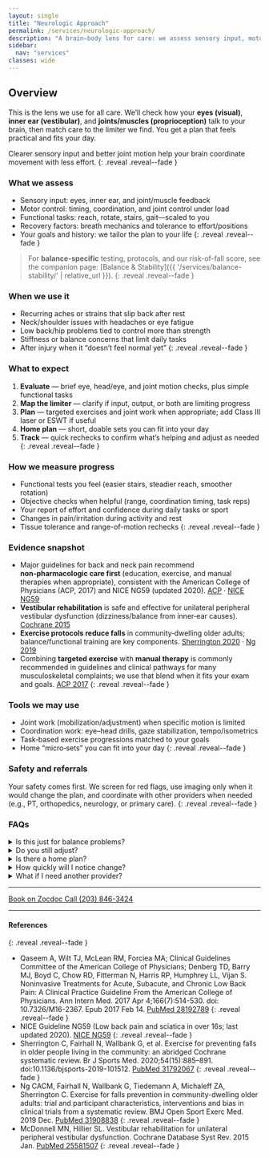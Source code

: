 ```yaml
---
layout: single
title: "Neurologic Approach"
permalink: /services/neurologic-approach/
description: "A brain–body lens for care: we assess sensory input, motor control, and autonomic factors to guide precise, practical treatment."
sidebar:
  nav: "services"
classes: wide
---
```


## Overview
This is the lens we use for all care. We’ll check how your **eyes (visual)**, **inner ear (vestibular)**, and **joints/muscles (proprioception)** talk to your brain, then match care to the limiter we find. You get a plan that feels practical and fits your day.

Clearer sensory input and better joint motion help your brain coordinate movement with less effort.
{: .reveal .reveal--fade }

### What we assess
- Sensory input: eyes, inner ear, and joint/muscle feedback
- Motor control: timing, coordination, and joint control under load
- Functional tasks: reach, rotate, stairs, gait—scaled to you
- Recovery factors: breath mechanics and tolerance to effort/positions
- Your goals and history: we tailor the plan to your life
{: .reveal .reveal--fade }

> For **balance-specific** testing, protocols, and our risk-of-fall score, see the companion page: [Balance & Stability]({{ '/services/balance-stability/' | relative_url }}).
{: .reveal .reveal--fade }

### When we use it
- Recurring aches or strains that slip back after rest
- Neck/shoulder issues with headaches or eye fatigue
- Low back/hip problems tied to control more than strength
- Stiffness or balance concerns that limit daily tasks
- After injury when it “doesn’t feel normal yet”
{: .reveal .reveal--fade }

### What to expect
1. **Evaluate** — brief eye, head/eye, and joint motion checks, plus simple functional tasks  
2. **Map the limiter** — clarify if input, output, or both are limiting progress  
3. **Plan** — targeted exercises and joint work when appropriate; add Class III laser or ESWT if useful  
4. **Home plan** — short, doable sets you can fit into your day  
5. **Track** — quick rechecks to confirm what’s helping and adjust as needed
{: .reveal .reveal--fade }

### How we measure progress
- Functional tests you feel (easier stairs, steadier reach, smoother rotation)
- Objective checks when helpful (range, coordination timing, task reps)
- Your report of effort and confidence during daily tasks or sport
- Changes in pain/irritation during activity and rest
- Tissue tolerance and range-of-motion rechecks
{: .reveal .reveal--fade }

### Evidence snapshot
- Major guidelines for back and neck pain recommend **non‑pharmacologic care first** (education, exercise, and manual therapies when appropriate), consistent with the American College of Physicians (ACP, 2017) and NICE NG59 (updated 2020). <a href="https://pubmed.ncbi.nlm.nih.gov/28192789/" target="_blank" rel="noopener">ACP</a> · <a href="https://www.nice.org.uk/guidance/ng59" target="_blank" rel="noopener">NICE NG59</a>
- **Vestibular rehabilitation** is safe and effective for unilateral peripheral vestibular dysfunction (dizziness/balance from inner‑ear causes). <a href="https://pubmed.ncbi.nlm.nih.gov/25581507/" target="_blank" rel="noopener">Cochrane 2015</a>
- **Exercise protocols reduce falls** in community‑dwelling older adults; balance/functional training are key components. <a href="https://pubmed.ncbi.nlm.nih.gov/31792067/" target="_blank" rel="noopener">Sherrington 2020</a> · <a href="https://pubmed.ncbi.nlm.nih.gov/31908838/" target="_blank" rel="noopener">Ng 2019</a>
- Combining **targeted exercise** with **manual therapy** is commonly recommended in guidelines and clinical pathways for many musculoskeletal complaints; we use that blend when it fits your exam and goals. <a href="https://pubmed.ncbi.nlm.nih.gov/28192789/" target="_blank" rel="noopener">ACP 2017</a>
{: .reveal .reveal--fade }

### Tools we may use
- Joint work (mobilization/adjustment) when specific motion is limited
- Coordination work: eye–head drills, gaze stabilization, tempo/isometrics
- Task‑based exercise progressions matched to your goals
- Home “micro‑sets” you can fit into your day
{: .reveal .reveal--fade }

### Safety and referrals
Your safety comes first. We screen for red flags, use imaging only when it would change the plan, and coordinate with other providers when needed (e.g., PT, orthopedics, neurology, or primary care).
{: .reveal .reveal--fade }

### FAQs

<div class="faq">
  <details class="reveal reveal--up">
    <summary>Is this just for balance problems?</summary>
    <div class="faq__content">
      No. We use the neurologic lens for many issues where timing, control, or input quality matter. For balance-only details, see <a href="{{ '/services/balance-stability/' | relative_url }}">Balance &amp; Stability</a>.
    </div>
  </details>

  <details class="reveal reveal--up">
    <summary>Do you still adjust?</summary>
    <div class="faq__content">
      Yes, when it fits your goals. Adjustments are one tool in our toolkit, used alongside exercises and other techniques.
    </div>
  </details>

  <details class="reveal reveal--up">
    <summary>Is there a home plan?</summary>
    <div class="faq__content">
      Yes, we give you brief, clear routines that fit your schedule. No long workouts or complex exercises.
    </div>
  </details>

  <details class="reveal reveal--up">
    <summary>How quickly will I notice change?</summary>
    <div class="faq__content">
      Some feel improvements quickly; others build over weeks. We track what’s helping and adjust as needed.
    </div>
  </details>

  <details class="reveal reveal--up">
    <summary>What if I need another provider?</summary>
    <div class="faq__content">
      We’ll tell you if another specialist is a better fit and help coordinate care. Our goal is to get you the right help, not just keep you coming back.
    </div>
  </details>
</div>

---

<div class="contact-actions reveal reveal--up">
  <a href="https://www.zocdoc.com/practice/cranbury-chiropractic-center-43835" class="btn">
    <span class="btn-label">Book on Zocdoc</span>
  </a>
  <a href="tel:+12038463424" class="btn">
    <span class="btn-label">Call (203) 846-3424</span>
  </a>
</div>

---

#### References
{: .reveal .reveal--fade }
- Qaseem A, Wilt TJ, McLean RM, Forciea MA; Clinical Guidelines Committee of the American College of Physicians; Denberg TD, Barry MJ, Boyd C, Chow RD, Fitterman N, Harris RP, Humphrey LL, Vijan S. Noninvasive Treatments for Acute, Subacute, and Chronic Low Back Pain: A Clinical Practice Guideline From the American College of Physicians. Ann Intern Med. 2017 Apr 4;166(7):514-530. doi: 10.7326/M16-2367. Epub 2017 Feb 14. <a href="https://pubmed.ncbi.nlm.nih.gov/28192789/" target="_blank" rel="noopener">PubMed 28192789</a>
{: .reveal .reveal--fade }
- NICE Guideline NG59 (Low back pain and sciatica in over 16s; last updated 2020). <a href="https://www.nice.org.uk/guidance/ng59" target="_blank" rel="noopener">NICE NG59</a>
{: .reveal .reveal--fade }
- Sherrington C, Fairhall N, Wallbank G, et al. Exercise for preventing falls in older people living in the community: an abridged Cochrane systematic review. Br J Sports Med. 2020;54(15):885–891. doi:10.1136/bjsports-2019-101512. <a href="https://pubmed.ncbi.nlm.nih.gov/31792067/" target="_blank" rel="noopener">PubMed 31792067</a>
{: .reveal .reveal--fade }
- Ng CACM, Fairhall N, Wallbank G, Tiedemann A, Michaleff ZA, Sherrington C. Exercise for falls prevention in community-dwelling older adults: trial and participant characteristics, interventions and bias in clinical trials from a systematic review. BMJ Open Sport Exerc Med. 2019 Dec. <a href="https://pubmed.ncbi.nlm.nih.gov/31908838/" target="_blank" rel="noopener">PubMed 31908838</a>
{: .reveal .reveal--fade }
- McDonnell MN, Hillier SL. Vestibular rehabilitation for unilateral peripheral vestibular dysfunction. Cochrane Database Syst Rev. 2015 Jan. <a href="https://pubmed.ncbi.nlm.nih.gov/25581507/" target="_blank" rel="noopener">PubMed 25581507</a>
{: .reveal .reveal--fade }

